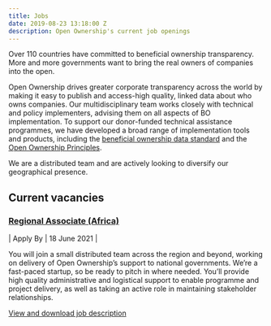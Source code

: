 ```yaml
---
title: Jobs
date: 2019-08-23 13:18:00 Z
description: Open Ownership's current job openings
---
```


Over 110 countries have committed to beneficial ownership transparency. More and more governments want to bring the real owners of companies into the open.

Open Ownership drives greater corporate transparency across the world by making it easy to publish and access-high quality, linked data about who owns companies.  Our multidisciplinary team works closely with technical and policy implementers, advising them on all aspects of BO implementation.  To support our donor-funded technical assistance programmes, we have developed a broad range of implementation tools and products, including the [beneficial ownership data standard](http://standard.openownership.org/en/latest/) and the [Open Ownership Principles](https://www.openownership.org/principles/).

We are a distributed team and are actively looking to diversify our geographical presence.

## Current vacancies

### [Regional Associate (Africa)](/news/new-role-regional-associate-africa)

| Apply By | 18 June 2021 |

You will join a small distributed team across the region and beyond, working on delivery of Open Ownership’s support to national governments.  We’re a fast-paced startup, so be ready to pitch in where needed. You’ll provide high quality administrative and logistical support to enable programme and project delivery, as well as taking an active role in maintaining stakeholder relationships.

[View and download job description](/uploads/Regional%20Associate%20(Africa).pdf)